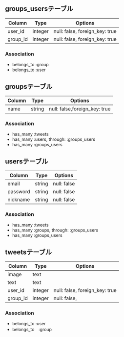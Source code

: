 ## groups_usersテーブル

|Column|Type|Options|
|------|----|-------|
|user_id|integer|null: false, foreign_key: true|
|group_id|integer|null: false, foreign_key: true|

### Association
- belongs_to :group
- belongs_to :user




## groupsテーブル
Column|Type|Options|
|------|----|-------|
|name|string|null: false,foreign_key: true|

### Association
- has_many :tweets
- has_many :users, through: :groups_users
- has_many :groups_users

## usersテーブル
|Column|Type|Options|
|------|----|-------|
|email|string|null: false|
|password|string|null: false|
|nickname|string|null: false|
### Association
- has_many :tweets
- has_many :groups, through: :groups_users
- has_many :groups_users




## tweetsテーブル
|Column|Type|Options|
|------|----|-------|
|image|text||
|text|text||
|user_id|integer|null: false, foreign_key: true|
|group_id|integer|null: false, |
### Association
- belongs_to :user
- belongs_to　:group

